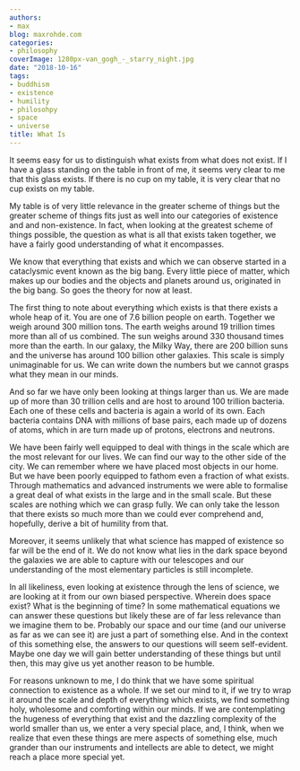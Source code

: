 ```yaml
---
authors:
- max
blog: maxrohde.com
categories:
- philosophy
coverImage: 1280px-van_gogh_-_starry_night.jpg
date: "2018-10-16"
tags:
- buddhism
- existence
- humility
- philosohpy
- space
- universe
title: What Is
---
```


It seems easy for us to distinguish what exists from what does not exist. If I have a glass standing on the table in front of me, it seems very clear to me that this glass exists. If there is no cup on my table, it is very clear that no cup exists on my table.

My table is of very little relevance in the greater scheme of things but the greater scheme of things fits just as well into our categories of existence and and non-existence. In fact, when looking at the greatest scheme of things possible, the question as what is all that exists taken together, we have a fairly good understanding of what it encompasses.

We know that everything that exists and which we can observe started in a cataclysmic event known as the big bang. Every little piece of matter, which makes up our bodies and the objects and planets around us, originated in the big bang. So goes the theory for now at least.

The first thing to note about everything which exists is that there exists a whole heap of it. You are one of 7.6 billion people on earth. Together we weigh around 300 million tons. The earth weighs around 19 trillion times more than all of us combined. The sun weighs around 330 thousand times more than the earth. In our galaxy, the Milky Way, there are 200 billion suns and the universe has around 100 billion other galaxies. This scale is simply unimaginable for us. We can write down the numbers but we cannot grasps what they mean in our minds.

And so far we have only been looking at things larger than us. We are made up of more than 30 trillion cells and are host to around 100 trillion bacteria. Each one of these cells and bacteria is again a world of its own. Each bacteria contains DNA with millions of base pairs, each made up of dozens of atoms, which in are turn made up of protons, electrons and neutrons.

We have been fairly well equipped to deal with things in the scale which are the most relevant for our lives. We can find our way to the other side of the city. We can remember where we have placed most objects in our home. But we have been poorly equipped to fathom even a fraction of what exists. Through mathematics and advanced instruments we were able to formalise a great deal of what exists in the large and in the small scale. But these scales are nothing which we can grasp fully. We can only take the lesson that there exists so much more than we could ever comprehend and, hopefully, derive a bit of humility from that.

Moreover, it seems unlikely that what science has mapped of existence so far will be the end of it. We do not know what lies in the dark space beyond the galaxies we are able to capture with our telescopes and our understanding of the most elementary particles is still incomplete.

In all likeliness, even looking at existence through the lens of science, we are looking at it from our own biased perspective. Wherein does space exist? What is the beginning of time? In some mathematical equations we can answer these questions but likely these are of far less relevance than we imagine them to be. Probably our space and our time (and our universe as far as we can see it) are just a part of something else. And in the context of this something else, the answers to our questions will seem self-evident. Maybe one day we will gain better understanding of these things but until then, this may give us yet another reason to be humble.

For reasons unknown to me, I do think that we have some spiritual connection to existence as a whole. If we set our mind to it, if we try to wrap it around the scale and depth of everything which exists, we find something holy, wholesome and comforting within our minds. If we are contemplating the hugeness of everything that exist and the dazzling complexity of the world smaller than us, we enter a very special place, and, I think, when we realize that even these things are mere aspects of something else, much grander than our instruments and intellects are able to detect, we might reach a place more special yet.
